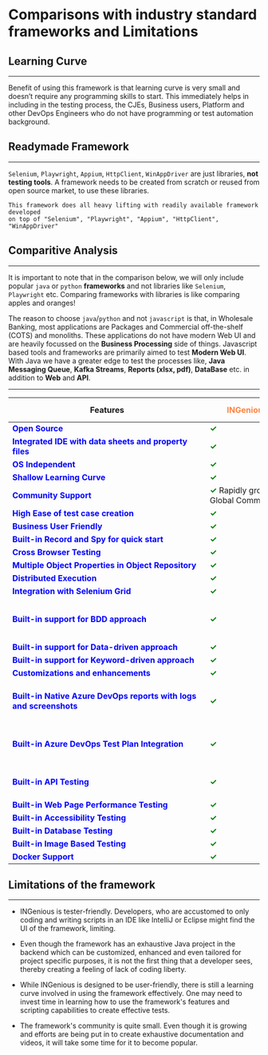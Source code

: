 # **Comparisons with industry standard frameworks and Limitations**

## Learning Curve
------------------------------------
Benefit of using this framework is that learning curve is very small and doesn’t require any programming skills to start.
This immediately helps in including in the testing process, the CJEs, Business users, Platform and other DevOps Engineers who do not have programming or test automation background.

## Readymade Framework
------------------------------------
`Selenium`, `Playwright`, `Appium`, `HttpClient`, `WinAppDriver` are just libraries, **not testing tools**. A framework needs to be created from scratch or reused from open source market, to use these libraries. 

    This framework does all heavy lifting with readily available framework developed 
    on top of "Selenium", "Playwright", "Appium", "HttpClient", "WinAppDriver"

## Comparitive Analysis
------------------------------------

It is important to note that in the comparison below, we will only include popular `java` or `python` **frameworks** and not libraries like `Selenium`, `Playwright` etc.
Comparing frameworks with libraries is like comparing apples and oranges!

The reason to choose `java`/`python` and not `javascript` is that, in Wholesale Banking, most applications are Packages and Commercial off-the-shelf (COTS) and monoliths. These applications do not have modern Web UI and are heavily focussed on the **Business Processing** side of things. Javascript based tools and frameworks are primarily aimed to test **Modern Web UI**. With Java we have a greater edge to test the processes like, **Java Messaging Queue**, **Kafka Streams**, **Reports (xlsx, pdf)**, **DataBase** etc. in addition to **Web** and **API**.

------------------------------------

|<div style="width:380px">Features</div>|<div style="color:#ff8241;width:150px">**INGenious**</div>|<div style="color:#01d27a;width:100px">**Cucumber**</div>|<div style="color:#b23afb;width:100px">**Serenity**</div>|<div style="color:#29425b;width:100px">**Robot Framework**</div>|<div style="color:#992841;width:100px">**Karate**</div>|<div style="color:#6dd7bc;width:100px">**Katalon**</div>|<div style="color:#00adec;width:100px">**Test Complete**</div>|
|----------------------------|----|--------|--------|---------------|------|-------------|-------------|
|<div style="color:Blue">**Open Source**</div>          | <span style="color:Green">**&check;**</span>|<span style="color:Green">**&check;**</span>     |<span style="color:Green">**&check;**</span>      |<span style="color:Green">**&check;**</span>           |<span style="color:Green">**&check;**</span>    |Freemium    |<span style="color:Red">&cross;</span>      |
|<div style="color:Blue">**Integrated IDE with data sheets and property files**</div>| <span style="color:Green">**&check;**</span>|<span style="color:Red">&cross;</span>      |<span style="color:Red">&cross;</span>      |<span style="color:Red">&cross;</span>             |<span style="color:Red">&cross;</span>    |<span style="color:Green">**&check;**</span>    |<span style="color:Green">**&check;**</span>           |
|<div style="color:Blue">   **OS Independent**</div>       | <span style="color:Green">**&check;**</span>|<span style="color:Green">**&check;**</span>     |<span style="color:Green">**&check;**</span>     |<span style="color:Green">**&check;**</span>            |<span style="color:Green">**&check;**</span>    |<span style="color:Green">**&check;**</span>    |<span style="color:Red">&cross;</span>          |
|<div style="color:Blue">**Shallow Learning Curve**</div> | <span style="color:Green">**&check;**</span>|<span style="color:Red">&cross;</span>     |<span style="color:Red">&cross;</span>      |<span style="color:Green">**&check;**</span>            |<span style="color:Green">**&check;**</span>    |<span style="color:Green">**&check;**</span>    |<span style="color:Green">**&check;**</span>           |
|<div style="color:Blue">**Community Support**</div> | <span style="color:Green">**&check;**</span> Rapidly growing Global Community|<span style="color:Green">**&check;**</span>     |<span style="color:Green">**&check;**</span>      |<span style="color:Green">**&check;**</span>            |<span style="color:Green">**&check;**</span>    |<span style="color:Green">**&check;**</span>    |<span style="color:Green">**&check;**</span>           |
|<div style="color:Blue">**High Ease of test case creation**</div> | <span style="color:Green">**&check;**</span>|<span style="color:Red">&cross;</span>     |<span style="color:Red">&cross;</span>      |<span style="color:Green">**&check;**</span>            |<span style="color:Green">**&check;**</span>    |<span style="color:Green">**&check;**</span>    |<span style="color:Green">**&check;**</span>           |
|<div style="color:Blue">**Business User Friendly**</div> | <span style="color:Green">**&check;**</span>|<span style="color:Red">&cross;</span>     |<span style="color:Red">&cross;</span>      |<span style="color:Red">&cross;</span>            |<span style="color:Red">&cross;</span>    |<span style="color:Green">**&check;**</span>    |<span style="color:Green">**&check;**</span>           |
|<div style="color:Blue">**Built-in Record and Spy for quick start**</div> | <span style="color:Green">**&check;**</span>|<span style="color:Red">&cross;</span>     |<span style="color:Red">&cross;</span>      |<span style="color:Red">&cross;</span>            |<span style="color:Red">&cross;</span>    |<span style="color:Green">**&check;**</span>    |<span style="color:Green">**&check;**</span>           |
|<div style="color:Blue"> **Cross Browser Testing**</div>              | <span style="color:Green">**&check;**</span>|<span style="color:Green">**&check;**</span>     |<span style="color:Green">**&check;**</span>      |<span style="color:Green">**&check;**</span>            |<span style="color:Green">**&check;**</span>    |<span style="color:Green">**&check;**</span>    |<span style="color:Green">**&check;**</span>           |
|<div style="color:Blue"> **Multiple Object Properties in Object Repository**</div> | <span style="color:Green">**&check;**</span>|<span style="color:Red">&cross;</span>     |<span style="color:Red">&cross;</span>      |<span style="color:Red">&cross;</span>            |<span style="color:Red">&cross;</span>    |<span style="color:Red">&cross;</span>    |<span style="color:Green">**&check;**</span>           |
|<div style="color:Blue">**Distributed Execution**</div>              | <span style="color:Green">**&check;**</span>|<span style="color:Green">**&check;**</span>     |<span style="color:Green">**&check;**</span>      |<span style="color:Green">**&check;**</span>            |<span style="color:Green">**&check;**</span>    |<span style="color:Green">**&check;**</span>    |<span style="color:Green">**&check;**</span>           |
|<div style="color:Blue"> **Integration with Selenium Grid**</div>  | <span style="color:Green">**&check;**</span>|<span style="color:Green">**&check;**</span>     |<span style="color:Green">**&check;**</span>      |<span style="color:Green">**&check;**</span>            |<span style="color:Green">**&check;**</span>    |<span style="color:Green">**&check;**</span>    |<span style="color:Green">**&check;**</span>           |
|<div style="color:Blue"> **Built-in support for BDD approach**</div>  | <span style="color:Green">**&check;**</span>|<span style="color:Green">**&check;**</span>     |<span style="color:Green">**&check;**</span>      |<span style="color:Red">&cross;</span>            |<span style="color:Red">&cross;</span>   (Not to confuse with Karate BDD like DSL)  |<span style="color:Green">**&check;**</span> (Plugins needed)    |<span style="color:Green">**&check;**</span> (Plugins needed)          |
|<div style="color:Blue"> **Built-in support for Data-driven approach**</div>   | <span style="color:Green">**&check;**</span>|<span style="color:Red">&cross;</span>     |<span style="color:Red">&cross;</span>      |<span style="color:Red">&cross;</span>            |<span style="color:Red">&cross;</span>    |<span style="color:Green">**&check;**</span>    |<span style="color:Green">**&check;**</span>           |
|<div style="color:Blue"> **Built-in support for Keyword-driven approach**</div> | <span style="color:Green">**&check;**</span>|<span style="color:Red">&cross;</span>     |<span style="color:Red">&cross;</span>      |<span style="color:Green">**&check;**</span>            |<span style="color:Red">&cross;</span>    |<span style="color:Green">**&check;**</span>    |<span style="color:Green">**&check;**</span>           |
|<div style="color:Blue">**Customizations and enhancements**</div>  | <span style="color:Green">**&check;**</span>|<span style="color:Green">**&check;**</span>     |<span style="color:Green">**&check;**</span>      |<span style="color:Green">**&check;**</span>            |<span style="color:Green">**&check;**</span>    |<span style="color:Green">**&check;**</span>    |<span style="color:Green">**&check;**</span>           |
|<div style="color:Blue"> **Built-in Native Azure DevOps reports with logs and screenshots**</div>  | <span style="color:Green">**&check;**</span>|<span style="color:Red">&cross;</span> (Junit doesn't support screenshots)    |<span style="color:Red">&cross;</span> (Junit doesn't support screenshots)     |<span style="color:Red">&cross;</span>   (Plugins not supported in ING)          |<span style="color:Red">&cross;</span> (Junit doesn't support screenshots)   |<span style="color:Red">&cross;</span> (Junit doesn't support screenshots)    |<span style="color:Red">&cross;</span> (Plugins not supported in ING)            |
|<div style="color:Blue"> **Built-in Azure DevOps Test Plan Integration**</div>  | <span style="color:Green">**&check;**</span>|<span style="color:Red">&cross;</span>    |<span style="color:Red">&cross;</span>     |<span style="color:Red">&cross;</span>            |<span style="color:Red">&cross;</span>    |<span style="color:Red">&cross;</span>  (Plugins not supported in ING)    |<span style="color:Red">&cross;</span> (Plugins not supported in ING)            |
|<div style="color:Blue"> **Built-in API Testing**</div>  | <span style="color:Green">**&check;**</span>|<span style="color:Green">**&check;**</span> (additional libraries needed)    |<span style="color:Green">**&check;**</span> (additional libraries needed)     |<span style="color:Green">**&check;**</span> (additional libraries needed)      |<span style="color:Green">**&check;**</span>    |<span style="color:Green">**&check;**</span>    |<span style="color:Red">&cross;</span>           |
|<div style="color:Blue"> **Built-in Web Page Performance Testing**</div>  | <span style="color:Green">**&check;**</span>|<span style="color:Red">&cross;</span>     |<span style="color:Red">&cross;</span>      |<span style="color:Red">&cross;</span>            |<span style="color:Red">&cross;</span>    |<span style="color:Red">&cross;</span>    |<span style="color:Red">&cross;</span>           |
|<div style="color:Blue"> **Built-in Accessibility Testing**</div>  | <span style="color:Green">**&check;**</span>|<span style="color:Red">&cross;</span>     |<span style="color:Red">&cross;</span>      |<span style="color:Red">&cross;</span>            |<span style="color:Red">&cross;</span>    |<span style="color:Red">&cross;</span>    |<span style="color:Red">&cross;</span>           |
|<div style="color:Blue"> **Built-in Database Testing**</div>  | <span style="color:Green">**&check;**</span>|<span style="color:Red">&cross;</span>     |<span style="color:Red">&cross;</span>      |<span style="color:Red">&cross;</span>            |<span style="color:Red">&cross;</span>    |<span style="color:Red">&cross;</span>    |<span style="color:Red">&cross;</span>           |
|<div style="color:Blue"> **Built-in Image Based Testing**</div>  | <span style="color:Green">**&check;**</span>|<span style="color:Red">&cross;</span>     |<span style="color:Red">&cross;</span>      |<span style="color:Red">&cross;</span>            |<span style="color:Red">&cross;</span>    |<span style="color:Red">&cross;</span>    |<span style="color:Green">**&check;**</span>           |
|<div style="color:Blue"> **Docker Support**</div>  | <span style="color:Green">**&check;**</span>|<span style="color:Green">**&check;**</span>     |<span style="color:Green">**&check;**</span>      |<span style="color:Green">**&check;**</span>            |<span style="color:Green">**&check;**</span>    |<span style="color:Green">**&check;**</span>    |<span style="color:Green">**&check;**</span>           |


## Limitations of the framework

------------------------------------

* INGenious is tester-friendly. Developers, who are accustomed to only coding and writing scripts in an IDE like IntelliJ or Eclipse might find the UI of the framework, limiting.

* Even though the framework has an exhaustive Java project in the backend which can be customized, enhanced and even tailored for project specific purposes, it is not the first thing that a developer sees, thereby creating a feeling of lack of coding liberty.

* While INGenious is designed to be user-friendly, there is still a learning curve involved in using the framework effectively. One may need to invest time in learning how to use the framework's features and scripting capabilities to create effective tests.

* The framework's community is quite small. Even though it is growing and efforts are being put in to create exhaustive documentation and videos, it will take some time for it to become popular.